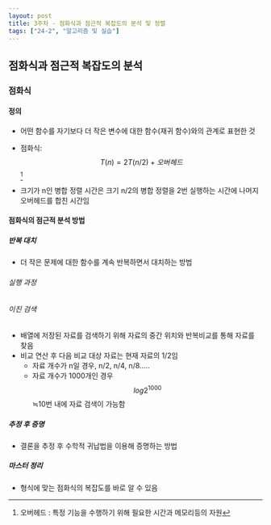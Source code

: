 ```yaml
---
layout: post
title: 3주차 - 점화식과 점근적 복잡도의 분석 및 정렬
tags: ["24-2", "알고리즘 및 실습"]
---
```


## 점화식과 점근적 복잡도의 분석

### 점화식

#### 정의

- 어떤 함수를 자기보다 더 작은 변수에 대한 함수(재귀 함수)와의 관계로 표현한 것
- 점화식: $$T(n) = 2T(n/2) + 오버헤드$$[^1]

- 크기가 n인 병합 정렬 시간은 크기 n/2의 병합 정렬을 2번 실행하는 시간에 나머지 오버헤드를 합친 시간임

#### 점화식의 점근적 분석 방법

##### 반복 대치

- 더 작은 문제에 대한 함수를 계속 반복하면서 대치하는 방법

###### 실행 과정

###### 이진 검색

- 배열에 저장된 자료를 검색하기 위해 자료의 중간 위치와 반복비교를 통해 자료를 찾음
- 비교 연산 후 다음 비교 대상 자료는 현재 자료의 1/2임
  - 자료 개수가 n일 경우, n/2, n/4, n/8.....
  - 자료 개수가 1000개인 경우 $$log2^{1000}$$≒10번 내에 자료 검색이 가능함

##### 추정 후 증명

- 결론을 추정 후 수학적 귀납법을 이용해 증명하는 방법

##### 마스터 정리

- 형식에 맞는 점화식의 복잡도를 바로 알 수 있음



[^1]: 오버헤드 : 특정 기능을 수행하기 위해 필요한 시간과 메모리등의 자원
